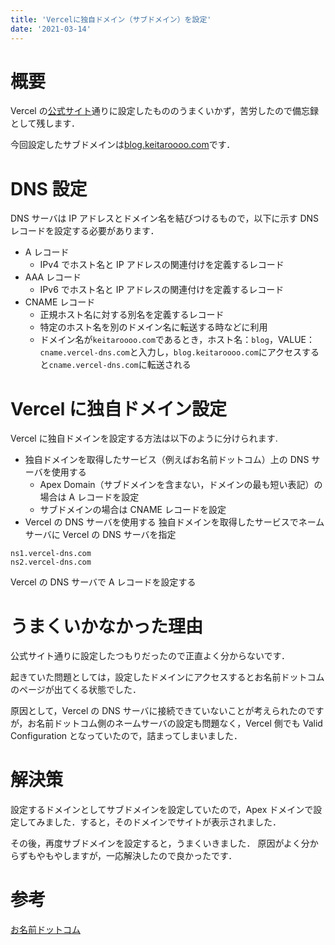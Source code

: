 ```yaml
---
title: 'Vercelに独自ドメイン（サブドメイン）を設定'
date: '2021-03-14'
---
```


# 概要

Vercel の[公式サイト](https://vercel.com/docs/custom-domains)通りに設定したもののうまくいかず，苦労したので備忘録として残します．

今回設定したサブドメインは[blog.keitaroooo.com](https://blog.keitaroooo.com)です．

# DNS 設定

DNS サーバは IP アドレスとドメイン名を結びつけるもので，以下に示す DNS レコードを設定する必要があります．

- A レコード
  - IPv4 でホスト名と IP アドレスの関連付けを定義するレコード
- AAA レコード
  - IPv6 でホスト名と IP アドレスの関連付けを定義するレコード
- CNAME レコード
  - 正規ホスト名に対する別名を定義するレコード
  - 特定のホスト名を別のドメイン名に転送する時などに利用
  - ドメイン名が`keitaroooo.com`であるとき，ホスト名：`blog`，VALUE：`cname.vercel-dns.com`と入力し，`blog.keitaroooo.com`にアクセスすると`cname.vercel-dns.com`に転送される

# Vercel に独自ドメイン設定

Vercel に独自ドメインを設定する方法は以下のように分けられます.

- 独自ドメインを取得したサービス（例えばお名前ドットコム）上の DNS サーバを使用する
  - Apex Domain（サブドメインを含まない，ドメインの最も短い表記）の場合は A レコードを設定
  - サブドメインの場合は CNAME レコードを設定
- Vercel の DNS サーバを使用する
独自ドメインを取得したサービスでネームサーバに Vercel の DNS サーバを指定

```
ns1.vercel-dns.com
ns2.vercel-dns.com
```
Vercel の DNS サーバで A レコードを設定する

# うまくいかなかった理由

公式サイト通りに設定したつもりだったので正直よく分からないです．

起きていた問題としては，設定したドメインにアクセスするとお名前ドットコムのページが出てくる状態でした．

原因として，Vercel の DNS サーバに接続できていないことが考えられたのですが，お名前ドットコム側のネームサーバの設定も問題なく，Vercel 側でも Valid Configuration となっていたので，詰まってしまいました．

# 解決策

設定するドメインとしてサブドメインを設定していたので，Apex ドメインで設定してみました．すると，そのドメインでサイトが表示されました．

その後，再度サブドメインを設定すると，うまくいきました．
原因がよく分からずもやもやしますが，一応解決したので良かったです．

# 参考

[お名前ドットコム](https://help.onamae.com/answer/7883)
